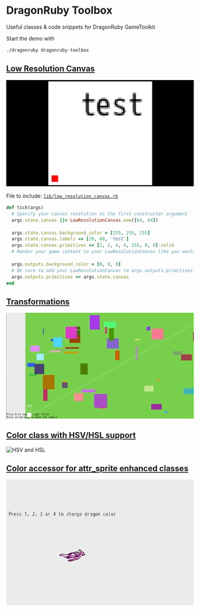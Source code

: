 # DragonRuby Toolbox

Useful classes &amp; code snippets for DragonRuby GameToolkit

Start the demo with
```sh
./dragonruby dragonruby-toolbox
```

## [Low Resolution Canvas](./app/low_resolution.rb)

![Low Resolution](gifs/lowresolution.png)

File to include: [`lib/low_resolution_canvas.rb`](./lib/low_resolution_canvas.rb)

```rb
def tick(args)
  # Specify your canvas resolution as the first constructor argument
  args.state.canvas ||= LowResolutionCanvas.new([64, 64])

  args.state.canvas.background_color = [255, 255, 255]
  args.state.canvas.labels << [20, 60, 'test']
  args.state.canvas.primitives << [2, 2, 4, 4, 255, 0, 0].solid
  # Render your game content to your LowResolutionCanvas like you would to args.outputs

  args.outputs.background_color = [0, 0, 0]
  # Be sure to add your LowResolutionCanvas to args.outputs.primitives or args.outputs.sprites to render it to the screen
  args.outputs.primitives << args.state.canvas
end
```

## [Transformations](./app/transformations.rb)

![Transformations](gifs/transformations.gif)

## [Color class with HSV/HSL support](./app/colors_hsv_hsl.rb)

![HSV and HSL](gifs/color_hsv_hsl.gif)

## [Color accessor for attr_sprite enhanced classes](./app/color_accessor.rb)

![Color accessor](gifs/color_accessor.gif)
